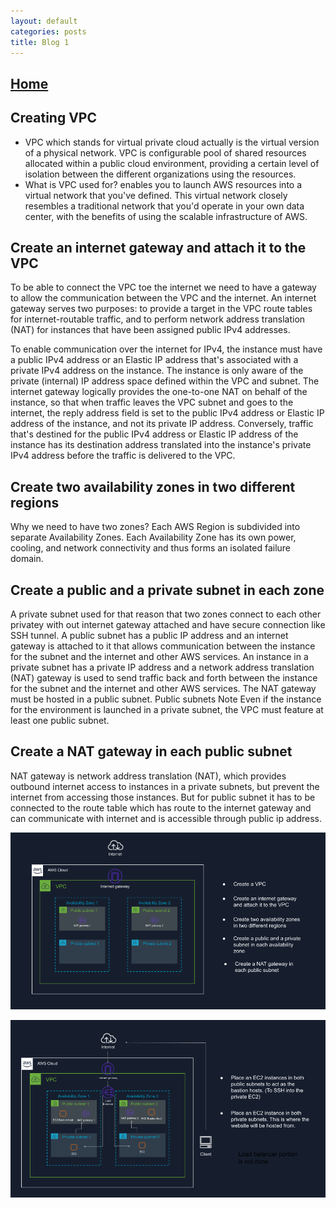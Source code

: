 ```yaml
---
layout: default
categories: posts
title: Blog 1
---
```


## [Home](https://sevak84.github.io/sb.github.io/)

## Creating VPC 

- VPC which stands for virtual private cloud actually is the virtual version of a physical network. VPC is configurable pool of shared resources allocated within a public cloud environment, providing a certain level of isolation between the different organizations using the resources.
- What is VPC used for? enables you to launch AWS resources into a virtual network that you've defined. This virtual network closely resembles a traditional network that you'd operate in your own data center, with the benefits of using the scalable infrastructure of AWS. 


## Create an internet gateway and attach it to the VPC
To be able to connect the VPC toe the internet we need to have a gateway to allow the communication between the VPC and the internet. 
An internet gateway serves two purposes: to provide a target in the VPC route tables for internet-routable traffic, and to perform network address translation (NAT) for instances that have been assigned public IPv4 addresses.

To enable communication over the internet for IPv4, the instance must have a public IPv4 address or an Elastic IP address that's associated with a private IPv4 address on the instance. The instance is only aware of the private (internal) IP address space defined within the VPC and subnet. The internet gateway logically provides the one-to-one NAT on behalf of the instance, so that when traffic leaves the VPC subnet and goes to the internet, the reply address field is set to the public IPv4 address or Elastic IP address of the instance, and not its private IP address. Conversely, traffic that's destined for the public IPv4 address or Elastic IP address of the instance has its destination address translated into the instance's private IPv4 address before the traffic is delivered to the VPC. 

## Create two availability zones in two different regions 

Why we need to have two zones? 
Each AWS Region is subdivided into separate Availability Zones. Each Availability Zone has its own power, cooling, and network connectivity and thus forms an isolated failure domain. 


## Create a public and a private subnet in each zone

A private subnet used for that reason that two zones connect to each other privatey with out internet gateway attached and have secure connection like SSH tunnel. A public subnet  has a public IP address and an internet gateway is attached to it that allows communication between the instance for the subnet and the internet and other AWS services. An instance in a private subnet has a private IP address and a network address translation (NAT) gateway is used to send traffic back and forth between the instance for the subnet and the internet and other AWS services. The NAT gateway must be hosted in a public subnet. Public subnets Note Even if the instance for the environment is launched in a private subnet, the VPC must feature at least one public subnet. 

## Create a NAT gateway in each public subnet 

NAT gateway is network address translation (NAT), which provides outbound internet access to instances in a private subnets, but prevent the internet from accessing those instances. But for public subnet it has to be connected to the route table which has route to the internet gateway and can communicate with internet and is accessible through public ip address. 


![image](https://raw.githubusercontent.com/sevak84/sb.github.io/master/docs/_images/blog1.pic02.png)

![image](https://raw.githubusercontent.com/sevak84/sb.github.io/master/docs/_images/blog1.pic01.png)

